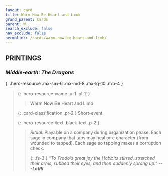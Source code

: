 ```yaml
---
layout: card
title: Warm Now Be Heart and Limb
grand_parent: Cards
parent: W
search_exclude: false
nav_exclude: false
permalink: /cards/warm-now-be-heart-and-limb/
---
```


## PRINTINGS


### _Middle-earth: The Dragons_

{: .hero-resource .mx-sm-6 .mx-md-8 .mx-lg-10 .mb-4 }
> {: .hero-resource-name .p-1 .pl-2 }
> > <div class="card-mp"></div>
> > <div class="card-name">Warm Now Be Heart and Limb</div>
>
> {: .card-classification .pr-2 }
> Short-event
>
> {: .hero-resource-text .black-text .p-2 }
> > _Ritual._ Playable on a company during organization phase. Each sage in company that taps may heal one character (from wounded to tapped). Each sage so tapping makes a corruption check. 
> > 
> > {: .fs-3 } 
> > _“To Frodo's great joy the Hobbits stirred, stretched their arms, rubbed their eyes, and then suddenly sprang up."_ ***---&#65279;LotRI*** 
> 

